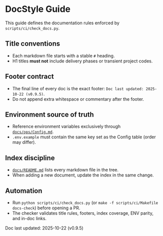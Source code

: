 # DocStyle Guide

This guide defines the documentation rules enforced by `scripts/ci/check_docs.py`.

## Title conventions
- Each markdown file starts with a stable `#` heading.
- H1 titles **must not** include delivery phases or transient project codes.

## Footer contract
- The final line of every doc is the exact footer: `Doc last updated: 2025-10-22 (v0.9.5)`.
- Do not append extra whitespace or commentary after the footer.

## Environment source of truth
- Reference environment variables exclusively through [`docs/ops/Config.md`](../ops/Config.md#environment-keys).
- `.env.example` must contain the same key set as the Config table (order may differ).

## Index discipline
- [`docs/README.md`](../README.md) lists every markdown file in the tree.
- When adding a new document, update the index in the same change.

## Automation
- Run `python scripts/ci/check_docs.py` (or `make -f scripts/ci/Makefile docs-check`) before opening a PR.
- The checker validates title rules, footers, index coverage, ENV parity, and in-doc links.

Doc last updated: 2025-10-22 (v0.9.5)
